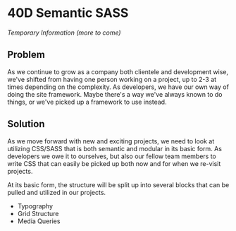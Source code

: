 40D Semantic SASS 
=================

*Temporary Information (more to come)*

Problem
-------
As we continue to grow as a company both clientele and development wise, we've shifted from having one person working on a project, up to 2-3 at times depending on the complexity. As developers, we have our own way of doing the site framework. Maybe there's a way we've always known to do things, or we've picked up a framework to use instead.

Solution
--------
As we move forward with new and exciting projects, we need to look at utilizing CSS/SASS that is both semantic and modular in its basic form. As developers we owe it to ourselves, but also our fellow team members to write CSS that can easily be picked up both now and for when we re-visit projects.

At its basic form, the structure will be split up into several blocks that can be pulled and utilized in our projects. 

* Typography
* Grid Structure
* Media Queries
